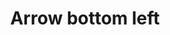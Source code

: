 ---
title: Arrow bottom left
categories:
tags:
icon: arrow-bottom-left
svg: '<svg xmlns="http://www.w3.org/2000/svg" width="24" height="24" fill="none" viewBox="0 0 24 24" stroke-width="1.5" stroke-linecap="round" stroke-linejoin="round" stroke="currentColor"><path d="m17.5 6.5-11 11m0 0h9m-9 0v-9"/></svg>'
---